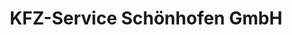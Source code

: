 ---
title: "KFZ-Service Schönhofen GmbH"
url: /finsing/kfz-service-schoenhofen-gmbh/
shop: Autowerkstatt
---